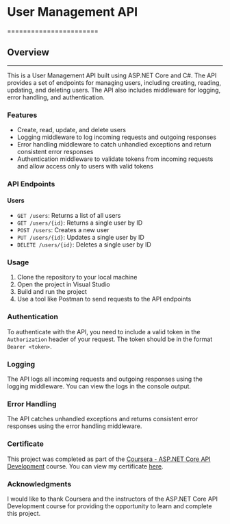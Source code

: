 # User Management API
=======================

## Overview
------------

This is a User Management API built using ASP.NET Core and C#. The API provides a set of endpoints for managing users, including creating, reading, updating, and deleting users. The API also includes middleware for logging, error handling, and authentication.

### Features

* Create, read, update, and delete users
* Logging middleware to log incoming requests and outgoing responses
* Error handling middleware to catch unhandled exceptions and return consistent error responses
* Authentication middleware to validate tokens from incoming requests and allow access only to users with valid tokens

### API Endpoints

#### Users

* `GET /users`: Returns a list of all users
* `GET /users/{id}`: Returns a single user by ID
* `POST /users`: Creates a new user
* `PUT /users/{id}`: Updates a single user by ID
* `DELETE /users/{id}`: Deletes a single user by ID

### Usage

1. Clone the repository to your local machine
2. Open the project in Visual Studio
3. Build and run the project
4. Use a tool like Postman to send requests to the API endpoints

### Authentication

To authenticate with the API, you need to include a valid token in the `Authorization` header of your request. The token should be in the format `Bearer <token>`.

### Logging

The API logs all incoming requests and outgoing responses using the logging middleware. You can view the logs in the console output.

### Error Handling

The API catches unhandled exceptions and returns consistent error responses using the error handling middleware.

### Certificate

This project was completed as part of the [Coursera - ASP.NET Core API Development](https://www.coursera.org/learn/back-end-development-with-dotnet) course. You can view my certificate [here](https://www.coursera.org/user/69b8f74521178e1b3c2af0a530fdaad4).

### Acknowledgments

I would like to thank Coursera and the instructors of the ASP.NET Core API Development course for providing the opportunity to learn and complete this project.
